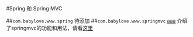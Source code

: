 #Spring 和 Spring MVC

##`com.babylove.www.spring`
	待添加
##`com.babylove.www.springmvc`
	[aaa](https://www.baidu.com)
	介绍了springmvc的功能和用法，请看[这里](https://github.com/l81893521/spring-example/tree/master/src/main/java/com/babylove/www/springmvc/)
